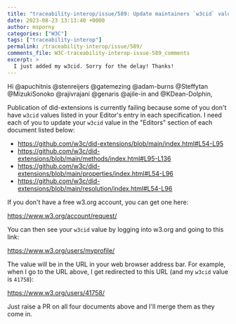 ```yaml
---
title: "traceability-interop/issue/589: Update maintainers `w3cid` value in documents"
date: 2023-08-23 13:13:40 +0000
author: msporny
categories: ["W3C"]
tags: ["traceability-interop"]
permalink: /traceability-interop/issue/589/
comments_file: W3C-traceability-interop-issue-589_comments
excerpt: >
  I just added my w3cid. Sorry for the delay! Thanks!
---
```

Hi @apuchitnis @stenreijers @gatemezing @adam-burns @Steffytan @MizukiSonoko @rajivrajani @genaris @ajile-in and @KDean-Dolphin, 

Publication of did-extensions is currently failing because some of you don't have `w3cid` values listed in your Editor's entry in each specification. I need each of you to update your `w3cid` value in the "Editors" section of each document listed below:

* https://github.com/w3c/did-extensions/blob/main/index.html#L54-L95
* https://github.com/w3c/did-extensions/blob/main/methods/index.html#L95-L136
* https://github.com/w3c/did-extensions/blob/main/properties/index.html#L54-L96
* https://github.com/w3c/did-extensions/blob/main/resolution/index.html#L54-L96

If you don't have a free w3.org account, you can get one here:

https://www.w3.org/account/request/

You can then see your `w3cid` value by logging into w3.org and going to this link:

https://www.w3.org/users/myprofile/

The value will be in the URL in your web browser address bar. For example, when I go to the URL above, I get redirected to this URL (and my `w3cid` value is `41758`):

https://www.w3.org/users/41758/

Just raise a PR on all four documents above and I'll merge them as they come in.